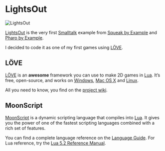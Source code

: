 # LightsOut

![LightsOut](https://bytebucket.org/cacilhas/lightsout/raw/cd960a514aa20f4e652e002c88dbdd8ed125588d/src/images/lightsout.png)

[LightsOut](http://en.wikipedia.org/wiki/Lights_Out_(game)) is the very
first [Smalltalk](http://smalltalk.org/main/) example from
[Squeak by Example](http://www.squeakbyexample.org/) and
[Pharo by Example](http://pharobyexample.org/).

I decided to code it as one of my first games using
[LÖVE](http://www.love2d.org/).


## LÖVE

[LÖVE](http://www.love2d.org/) is an **awesome** framework you can use
to make 2D games in [Lua](http://www.lua.org/). It’s free, open-source,
and works on [Windows](http://windows.microsoft.com/pt-br/windows/home),
[Mac OS X](https://www.apple.com/br/osx/) and
[Linux](http://www.linux.org/).

All you need to know, you find on the
[project wiki](http://www.love2d.org/wiki/Main_Page).


## MoonScript

[MoonScript](http://moonscript.org/) is a dynamic scripting language that
compiles into [Lua](http://www.lua.org/). It gives you the power of one of the
fastest scripting languages combined with a rich set of features.

You can find a complete language reference on the
[Language Guide](http://moonscript.org/reference/). For Lua reference, try the
[Lua 5.2 Reference Manual](http://www.lua.org/manual/5.2/).

